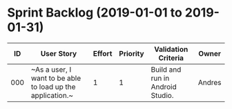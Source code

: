# Sprint Backlog (2019-01-01 to 2019-01-31)

| ID | User Story | Effort | Priority | Validation Criteria | Owner |
|----|------------|--------|----------|---------------------|--------|
| 000 | ~As a user, I want to be able to load up the application.~ | 1 | 1 | Build and run in Android Studio.  | Andres |